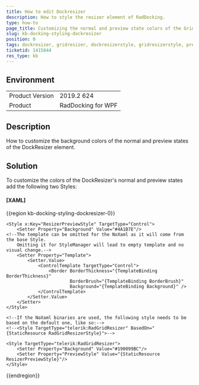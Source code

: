 ```yaml
---
title: How to edit Dockresizer
description: How to style the resizer element of RadDocking.
type: how-to
page_title: Customizing the normal and preview state colors of the GridResizer
slug: kb-docking-styling-dockresizer
position: 0
tags: dockresizer, gridresizer, dockresizerstyle, gridresizerstyle, previewstyle
ticketid: 1415844
res_type: kb
---
```


## Environment
<table>
    <tbody>
	    <tr>
	    	<td>Product Version</td>
	    	<td>2019.2 624</td>
	    </tr>
	    <tr>
	    	<td>Product</td>
	    	<td>RadDocking for WPF</td>
	    </tr>
    </tbody>
</table>

## Description

How to customize the background colors of the normal and preview states of the DockResizer element.

## Solution

To customize the colors of the DockResizer's normal and preview states add the following two Styles: 

#### __[XAML]__
{{region kb-docking-styling-dockresizer-0}}
    <!--If the NoXaml binaries are used, the following style needs to be based on the default one, like so:--> 
    <!--<Style TargetType="Control" BasedOn="{StaticResource GridResizerPreviewStyle}">-->

    <Style x:Key="ResizerPreviewStyle" TargetType="Control">
        <Setter Property="Background" Value="#4A1B7E"/>
	<!--The template can be omitted for the NoXaml as it will come from the base Style.
	    Omitting it for StyleManager will lead to empty template and no visual change.-->
        <Setter Property="Template">
            <Setter.Value>
                <ControlTemplate TargetType="Control">
                    <Border BorderThickness="{TemplateBinding BorderThickness}"
                            BorderBrush="{TemplateBinding BorderBrush}"
                            Background="{TemplateBinding Background}" />
                </ControlTemplate>
            </Setter.Value>
        </Setter>
    </Style>

    <!--If the NoXaml binaries are used, the following style needs to be based on the default one, like so:--> 
    <!--<Style TargetType="telerik:RadGridResizer" BasedOn="{StaticResource RadGridResizerStyle}">-->

    <Style TargetType="telerik:RadGridResizer">
        <Setter Property="Background" Value="#190099BC"/>
        <Setter Property="PreviewStyle" Value="{StaticResource ResizerPreviewStyle}"/>
    </Style>
{{endregion}}
